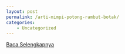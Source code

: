 ```yaml
---
layout: post
permalink: /arti-mimpi-potong-rambut-botak/
categories:
    - Uncategorized
---
```


[Baca Selengkapnya](/10)